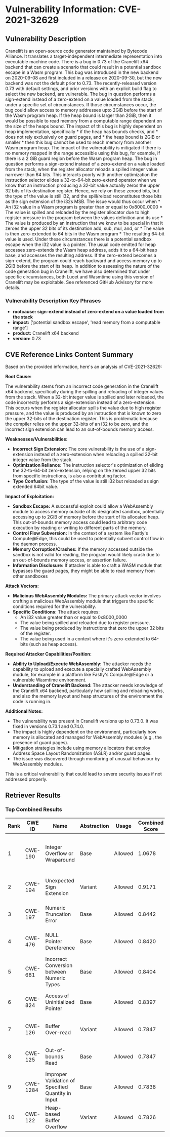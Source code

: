 # Vulnerability Information: CVE-2021-32629

## Vulnerability Description
Cranelift is an open-source code generator maintained by Bytecode Alliance. It translates a target-independent intermediate representation into executable machine code. There is a bug in 0.73 of the Cranelift x64 backend that can create a scenario that could result in a potential sandbox escape in a Wasm program. This bug was introduced in the new backend on 2020-09-08 and first included in a release on 2020-09-30, but the new backend was not the default prior to 0.73. The recently-released version 0.73 with default settings, and prior versions with an explicit build flag to select the new backend, are vulnerable. The bug in question performs a sign-extend instead of a zero-extend on a value loaded from the stack, under a specific set of circumstances. If those circumstances occur, the bug could allow access to memory addresses upto 2GiB before the start of the Wasm program heap. If the heap bound is larger than 2GiB, then it would be possible to read memory from a computable range dependent on the size of the heaps bound. The impact of this bug is highly dependent on heap implementation, specifically * if the heap has bounds checks, and * does not rely exclusively on guard pages, and * the heap bound is 2GiB or smaller * then this bug cannot be used to reach memory from another Wasm program heap. The impact of the vulnerability is mitigated if there is no memory mapped in the range accessible using this bug, for example, if there is a 2 GiB guard region before the Wasm program heap. The bug in question performs a sign-extend instead of a zero-extend on a value loaded from the stack, when the register allocator reloads a spilled integer value narrower than 64 bits. This interacts poorly with another optimization the instruction selector elides a 32-to-64-bit zero-extend operator when we know that an instruction producing a 32-bit value actually zeros the upper 32 bits of its destination register. Hence, we rely on these zeroed bits, but the type of the value is still i32, and the spill/reload reconstitutes those bits as the sign extension of the i32s MSB. The issue would thus occur when * An i32 value in a Wasm program is greater than or equal to 0x8000_0000 * The value is spilled and reloaded by the register allocator due to high register pressure in the program between the values definition and its use * The value is produced by an instruction that we know to be special in that it zeroes the upper 32 bits of its destination add, sub, mul, and, or * The value is then zero-extended to 64 bits in the Wasm program * The resulting 64-bit value is used. Under these circumstances there is a potential sandbox escape when the i32 value is a pointer. The usual code emitted for heap accesses zero-extends the Wasm heap address, adds it to a 64-bit heap base, and accesses the resulting address. If the zero-extend becomes a sign-extend, the program could reach backward and access memory up to 2GiB before the start of its heap. In addition to assessing the nature of the code generation bug in Cranelift, we have also determined that under specific circumstances, both Lucet and Wasmtime using this version of Cranelift may be exploitable. See referenced GitHub Advisory for more details.

### Vulnerability Description Key Phrases
- **rootcause:** **sign-extend instead of zero-extend on a value loaded from the stack**
- **impact:** ['potential sandbox escape', 'read memory from a computable range']
- **product:** Cranelift x64 backend
- **version:** 0.73

## CVE Reference Links Content Summary
Based on the provided information, here's an analysis of CVE-2021-32629:

**Root Cause:**

The vulnerability stems from an incorrect code generation in the Cranelift x64 backend, specifically during the spilling and reloading of integer values from the stack. When a 32-bit integer value is spilled and later reloaded, the code incorrectly performs a sign-extension instead of a zero-extension. This occurs when the register allocator spills the value due to high register pressure, and the value is produced by an instruction that is known to zero the upper 32-bits of the destination register. This is problematic because the compiler relies on the upper 32-bits of an i32 to be zero, and the incorrect sign extension can lead to an out-of-bounds memory access.

**Weaknesses/Vulnerabilities:**

*   **Incorrect Sign Extension:** The core vulnerability is the use of a sign-extension instead of a zero-extension when reloading a spilled 32-bit integer value from the stack.
*   **Optimization Reliance:** The instruction selector's optimization of eliding the 32-to-64-bit zero-extension, relying on the zeroed upper 32 bits from specific instructions, is also a contributing factor.
*   **Type Confusion:**  The type of the value is still i32 but reloaded as sign extended 64bit value.

**Impact of Exploitation:**

*   **Sandbox Escape:** A successful exploit could allow a WebAssembly module to access memory outside of its designated sandbox, potentially accessing up to 2GiB of memory before the start of its allocated heap. This out-of-bounds memory access could lead to arbitrary code execution by reading or writing to different parts of the memory.
*   **Control Flow Subversion:** In the context of a system like Fastly's Compute@Edge, this could be used to potentially subvert control flow in the daemon process.
*   **Memory Corruption/Crashes:**  If the memory accessed outside the sandbox is not valid for reading, the program would likely crash due to an out-of-bounds memory access, or assertion failure.
*   **Information Disclosure:** If attacker is able to craft a WASM module that bypasses the guard pages, they might be able to read memory from other sandboxes

**Attack Vectors:**

*   **Malicious WebAssembly Modules:** The primary attack vector involves crafting a malicious WebAssembly module that triggers the specific conditions required for the vulnerability.
*   **Specific Conditions:** The attack requires:
    *   An i32 value greater than or equal to 0x8000_0000
    *   The value being spilled and reloaded due to register pressure.
    *   The value being produced by instructions that zero the upper 32 bits of the register.
    *   The value being used in a context where it's zero-extended to 64-bits (such as heap access).

**Required Attacker Capabilities/Position:**

*   **Ability to Upload/Execute WebAssembly:**  The attacker needs the capability to upload and execute a specially crafted WebAssembly module, for example in a platform like Fastly's Compute@Edge or a vulnerable Wasmtime environment.
*   **Understanding of Cranelift Backend:**  The attacker needs knowledge of the Cranelift x64 backend, particularly how spilling and reloading works, and also the memory layout and heap structures of the environment the code is running in.

**Additional Notes:**

*   The vulnerability was present in Cranelift versions up to 0.73.0. It was fixed in versions 0.73.1 and 0.74.0.
*   The impact is highly dependent on the environment, particularly how memory is allocated and managed for WebAssembly modules (e.g., the presence of guard pages).
*   Mitigation strategies include using memory allocators that employ Address Space Layout Randomization (ASLR) and/or guard pages.
*   The issue was discovered through monitoring of unusual behaviour by WebAssembly modules.

This is a critical vulnerability that could lead to severe security issues if not addressed properly.

## Retriever Results

### Top Combined Results

| Rank | CWE ID | Name | Abstraction | Usage | Combined Score | Retrievers | Individual Scores |
|------|--------|------|-------------|-------|---------------|------------|-------------------|
| 1 | CWE-190 | Integer Overflow or Wraparound | Base | Allowed | 1.0678 | dense, sparse, graph | dense: 0.574, sparse: 1.000, graph: 0.584 |
| 2 | CWE-194 | Unexpected Sign Extension | Variant | Allowed | 0.9171 | dense, sparse | dense: 0.842, sparse: 1.000 |
| 3 | CWE-197 | Numeric Truncation Error | Base | Allowed | 0.8442 | dense, sparse | dense: 0.544, sparse: 1.000 |
| 4 | CWE-476 | NULL Pointer Dereference | Base | Allowed | 0.8420 | dense, sparse | dense: 0.540, sparse: 1.000 |
| 5 | CWE-681 | Incorrect Conversion between Numeric Types | Base | Allowed | 0.8404 | dense, sparse | dense: 0.536, sparse: 1.000 |
| 6 | CWE-824 | Access of Uninitialized Pointer | Base | Allowed | 0.8397 | dense, sparse | dense: 0.535, sparse: 1.000 |
| 7 | CWE-126 | Buffer Over-read | Variant | Allowed | 0.7847 | dense, sparse | dense: 0.556, sparse: 1.000 |
| 8 | CWE-125 | Out-of-bounds Read | Base | Allowed | 0.7847 | sparse, graph | sparse: 1.000, graph: 0.595 |
| 9 | CWE-1284 | Improper Validation of Specified Quantity in Input | Base | Allowed | 0.7838 | sparse, graph | sparse: 1.000, graph: 0.592 |
| 10 | CWE-122 | Heap-based Buffer Overflow | Variant | Allowed | 0.7826 | dense, sparse | dense: 0.551, sparse: 1.000 |


